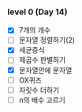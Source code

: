 ### level 0 (Day 14)

- [x] 7개의 개수
- [ ] 문자열 정렬하기(2)
- [x] 세균증식
- [ ] 제곱수 판별하기
- [x] 문자열안에 문자열
- [ ] OX퀴즈
- [ ] 자릿수 더하기
- [ ] n의 배수 고르기
